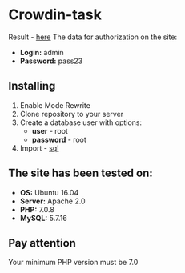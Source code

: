 # Crowdin-task
Result - <a href='crowdin.esy.es'>here</a>
The data for authorization on the site:
<ul>
<li><b>Login:</b> admin</li>
<li><b>Password:</b> pass23</li>
</ul>
<h2>Installing</h2>
<ol>
  <li>Enable Mode Rewrite</li>
  <li>Clone repository to your server</li>
  <li>Create a database user with options:
    <ul>
      <li><b>user</b> - root</li>
      <li><b>password</b> - root</li>
    </ul>
  </li>
  <li>Import - <a href="https://github.com/BoOkh/Crowdin-task/blob/master/crowdin_20161206_232912.sql">sql</a></li>
</ol>
<h2>The site has been tested on:</h2>
<ul>
<li><b>OS:</b> Ubuntu 16.04</li>
<li><b>Server:</b> Apache 2.0</li>
<li><b>PHP:</b> 7.0.8</li>
<li><b>MySQL:</b> 5.7.16</li>
</ul>
<h2>Pay attention</h2>
<p>
Your minimum PHP version must be 7.0
</p>
